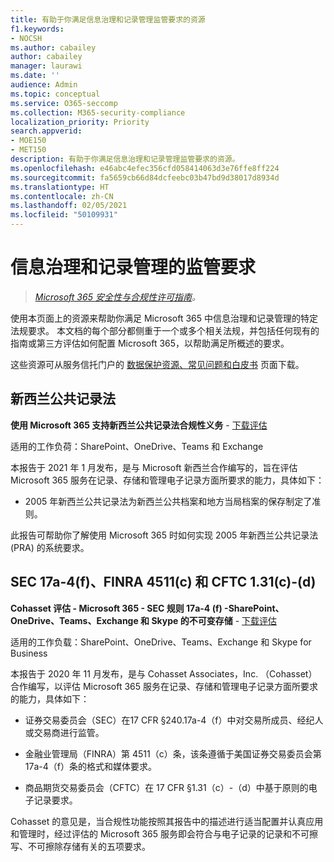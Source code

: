 ```yaml
---
title: 有助于你满足信息治理和记录管理监管要求的资源
f1.keywords:
- NOCSH
ms.author: cabailey
author: cabailey
manager: laurawi
ms.date: ''
audience: Admin
ms.topic: conceptual
ms.service: O365-seccomp
ms.collection: M365-security-compliance
localization_priority: Priority
search.appverid:
- MOE150
- MET150
description: 有助于你满足信息治理和记录管理监管要求的资源。
ms.openlocfilehash: e46abc4efec356cfd058414063d3e76ffe8ff224
ms.sourcegitcommit: fa5659cb66d84dcfeebc03b47bd9d38017d8934d
ms.translationtype: HT
ms.contentlocale: zh-CN
ms.lasthandoff: 02/05/2021
ms.locfileid: "50109931"
---
```

# <a name="regulatory-requirements-for-information-governance-and-records-management"></a>信息治理和记录管理的监管要求

>*[Microsoft 365 安全性与合规性许可指南](https://aka.ms/ComplianceSD)。*

使用本页面上的资源来帮助你满足 Microsoft 365 中信息治理和记录管理的特定法规要求。 本文档的每个部分都侧重于一个或多个相关法规，并包括任何现有的指南或第三方评估如何配置 Microsoft 365，以帮助满足所概述的要求。

这些资源可从服务信托门户的 [数据保护资源、常见问题和白皮书](https://servicetrust.microsoft.com/ViewPage/TrustDocuments) 页面下载。

## <a name="new-zealand-public-records-act"></a>新西兰公共记录法

**使用 Microsoft 365 支持新西兰公共记录法合规性义务** - [下载评估](https://aka.ms/NZPRA)

适用的工作负荷：SharePoint、OneDrive、Teams 和 Exchange

本报告于 2021 年 1 月发布，是与 Microsoft 新西兰合作编写的，旨在评估 Microsoft 365 服务在记录、存储和管理电子记录方面所要求的能力，具体如下： 

- 2005 年新西兰公共记录法为新西兰公共档案和地方当局档案的保存制定了准则。

此报告可帮助你了解使用 Microsoft 365 时如何实现 2005 年新西兰公共记录法 (PRA) 的系统要求。

## <a name="sec-17a-4f-finra-4511c-and-cftc-131c-d"></a>SEC 17a-4(f)、FINRA 4511(c) 和 CFTC 1.31(c)-(d)

**Cohasset 评估 - Microsoft 365 - SEC 规则 17a-4 (f) -SharePoint、OneDrive、Teams、Exchange 和 Skype 的不可变存储** - [下载评估](https://servicetrust.microsoft.com/ViewPage/TrustDocuments?command=Download&downloadType=Document&downloadId=9fa8349d-a0c9-47d9-93ad-472aa0fa44ec&docTab=6d000410-c9e9-11e7-9a91-892aae8839ad_FAQ_and_White_Papers)

适用的工作负载：SharePoint、OneDrive、Teams、Exchange 和 Skype for Business

本报告于 2020 年 11 月发布，是与 Cohasset Associates，Inc. （Cohasset）合作编写，以评估 Microsoft 365 服务在记录、存储和管理电子记录方面所要求的能力，具体如下：  

- 证券交易委员会（SEC）在17 CFR §240.17a-4（f）中对交易所成员、经纪人或交易商进行监管。  

- 金融业管理局（FINRA）第 4511（c）条，该条遵循于美国证券交易委员会第 17a-4（f）条的格式和媒体要求。  

- 商品期货交易委员会（CFTC）在 17 CFR §1.31（c）-（d）中基于原则的电子记录要求。

Cohasset 的意见是，当合规性功能按照其报告中的描述进行适当配置并认真应用和管理时，经过评估的 Microsoft 365 服务即会符合与电子记录的记录和不可擦写、不可擦除存储有关的五项要求。